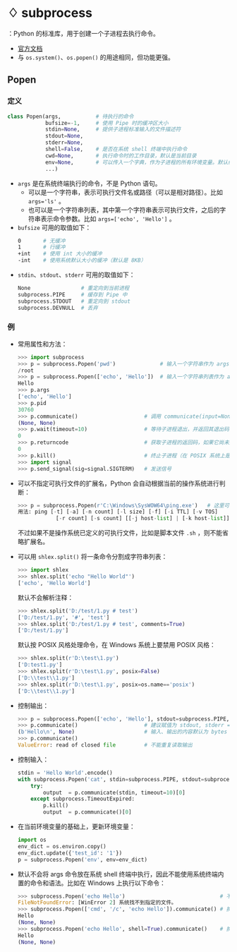 # ♢ subprocess

：Python 的标准库，用于创建一个子进程去执行命令。
- [官方文档](https://docs.python.org/3/library/subprocess.html)
- 与 `os.system()`、`os.popen()` 的用途相同，但功能更强。

## Popen

### 定义

```py
class Popen(args,           # 待执行的命令
            bufsize=-1,     # 使用 Pipe 时的缓冲区大小
            stdin=None,     # 提供子进程标准输入的文件描述符
            stdout=None,
            stderr=None,
            shell=False,    # 是否在系统 shell 终端中执行命令
            cwd=None,       # 执行命令时的工作目录，默认是当前目录
            env=None,       # 可以传入一个字典，作为子进程的所有环境变量。默认继承当前进程的所有环境变量
            ...)
```
- `args` 是在系统终端执行的命令，不是 Python 语句。
  - 可以是一个字符串，表示可执行文件名或路径（可以是相对路径）。比如 `args='ls'` 。
  - 也可以是一个字符串列表，其中第一个字符串表示可执行文件，之后的字符串表示命令参数。比如 `args=['echo', 'Hello']` 。
- `bufsize` 可用的取值如下：
  ```sh
  0       # 无缓冲
  1       # 行缓冲
  +int    # 使用 int 大小的缓冲
  -int    # 使用系统默认大小的缓冲（默认是 8KB）
  ```
- `stdin`、`stdout`、`stderr` 可用的取值如下：
  ```sh
  None                # 重定向到当前进程
  subprocess.PIPE     # 缓存到 Pipe 中
  subprocess.STDOUT   # 重定向到 stdout
  subprocess.DEVNULL  # 丢弃
  ```

### 例

- 常用属性和方法：
  ```py
  >>> import subprocess
  >>> p = subprocess.Popen('pwd')              # 输入一个字符串作为 args
  /root
  >>> p = subprocess.Popen(['echo', 'Hello'])  # 输入一个字符串列表作为 args
  Hello
  >>> p.args
  ['echo', 'Hello']
  >>> p.pid
  30760
  >>> p.communicate()                     # 调用 communicate(input=None, timeout=None) 会返回子进程的 (stdout, stderr)
  (None, None)
  >>> p.wait(timeout=10)                  # 等待子进程退出，并返回其退出码。默认是一直等待，可以指定等待的超时时间。重复调用该方法会立即返回退出码
  0
  >>> p.returncode                        # 获取子进程的返回码，如果它尚未退出则返回 None
  0
  >>> p.kill()                            # 终止子进程（在 POSIX 系统上是发送 SIGKILL 信号）
  >>> import signal
  >>> p.send_signal(sig=signal.SIGTERM)   # 发送信号
  ```

- 可以不指定可执行文件的扩展名，Python 会自动根据当前的操作系统进行判断：
  ```py
  >>> p = subprocess.Popen(r'C:\Windows\SysWOW64\ping.exe')   # 这里可以省略后缀 .exe
  用法: ping [-t] [-a] [-n count] [-l size] [-f] [-i TTL] [-v TOS]
              [-r count] [-s count] [[-j host-list] | [-k host-list]]
  ```
  不过如果不是操作系统已定义的可执行文件，比如是脚本文件 `.sh` ，则不能省略扩展名。

- 可以用 `shlex.split()` 将一条命令分割成字符串列表：
  ```py
  >>> import shlex
  >>> shlex.split('echo "Hello World"')
  ['echo', 'Hello World']
  ```
  默认不会解析注释：
  ```py
  >>> shlex.split('D:/test/1.py # test')
  ['D:/test/1.py', '#', 'test']
  >>> shlex.split('D:/test/1.py # test', comments=True)
  ['D:/test/1.py']
  ```
  默认按 POSIX 风格处理命令，在 Windows 系统上要禁用 POSIX 风格：
  ```py
  >>> shlex.split(r'D:\test\1.py')
  ['D:test1.py']
  >>> shlex.split(r'D:\test\1.py', posix=False)
  ['D:\\test\\1.py']
  >>> shlex.split(r'D:\test\1.py', posix=os.name=='posix')
  ['D:\\test\\1.py']
  ```

- 控制输出：
  ```py
  >>> p = subprocess.Popen(['echo', 'Hello'], stdout=subprocess.PIPE, stderr=subprocess.STDOUT)
  >>> p.communicate()                     # 建议赋值为 stdout, stderr = p.communicate()
  (b'Hello\n', None)                      # 输入、输出的内容默认为 bytes 类型
  >>> p.communicate()
  ValueError: read of closed file         # 不能重复读取输出
  ```

- 控制输入：
  ```py
  stdin = 'Hello World'.encode()
  with subprocess.Popen('cat', stdin=subprocess.PIPE, stdout=subprocess.PIPE, stderr=subprocess.STDOUT) as p:
      try:
          output  = p.communicate(stdin, timeout=10)[0]
      except subprocess.TimeoutExpired:
          p.kill()
          output  = p.communicate()[0]
  ```

- 在当前环境变量的基础上，更新环境变量：
  ```py
  import os
  env_dict = os.environ.copy()
  env_dict.update({'test_id': '1'})
  p = subprocess.Popen('env', env=env_dict)
  ```

- 默认不会将 args 命令放在系统 shell 终端中执行，因此不能使用系统终端内置的命令和语法。比如在 Windows 上执行以下命令：
  ```py
  >>> subprocess.Popen('echo Hello')                              # 不是在系统终端中执行，因此找不到 echo 命令
  FileNotFoundError: [WinError 2] 系统找不到指定的文件。
  >>> subprocess.Popen(['cmd', '/c', 'echo Hello']).communicate() # 换成用系统终端执行
  Hello
  (None, None)
  >>> subprocess.Popen('echo Hello', shell=True).communicate()    # 换成用系统终端执行
  Hello
  (None, None)
  ```
